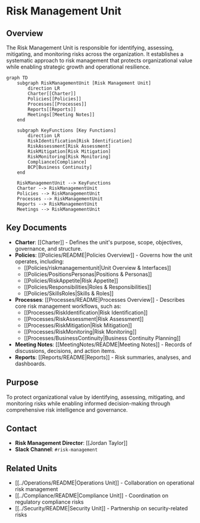 # Risk Management Unit

## Overview

The Risk Management Unit is responsible for identifying, assessing, mitigating, and monitoring risks across the organization. It establishes a systematic approach to risk management that protects organizational value while enabling strategic growth and operational resilience.

```mermaid
graph TD
    subgraph RiskManagementUnit [Risk Management Unit]
        direction LR
        Charter[[Charter]]
        Policies[[Policies]]
        Processes[[Processes]]
        Reports[[Reports]]
        Meetings[[Meeting Notes]]
    end

    subgraph KeyFunctions [Key Functions]
        direction LR
        RiskIdentification[Risk Identification]
        RiskAssessment[Risk Assessment]
        RiskMitigation[Risk Mitigation]
        RiskMonitoring[Risk Monitoring]
        Compliance[Compliance]
        BCP[Business Continuity]
    end

    RiskManagementUnit --> KeyFunctions
    Charter --> RiskManagementUnit
    Policies --> RiskManagementUnit
    Processes --> RiskManagementUnit
    Reports --> RiskManagementUnit
    Meetings --> RiskManagementUnit
```

## Key Documents

- **Charter**: [[Charter]] - Defines the unit's purpose, scope, objectives, governance, and structure.
- **Policies**: [[Policies/README|Policies Overview]] - Governs how the unit operates, including:
    - [[Policies/riskmanagementunit|Unit Overview & Interfaces]]
    - [[Policies/PositionsPersonas|Positions & Personas]]
    - [[Policies/RiskAppetite|Risk Appetite]]
    - [[Policies/Responsibilities|Roles & Responsibilities]]
    - [[Policies/SkillsRoles|Skills & Roles]]
- **Processes**: [[Processes/README|Processes Overview]] - Describes core risk management workflows, such as:
    - [[Processes/RiskIdentification|Risk Identification]]
    - [[Processes/RiskAssessment|Risk Assessment]]
    - [[Processes/RiskMitigation|Risk Mitigation]]
    - [[Processes/RiskMonitoring|Risk Monitoring]]
    - [[Processes/BusinessContinuity|Business Continuity Planning]]
- **Meeting Notes**: [[MeetingNotes/README|Meeting Notes]] - Records of discussions, decisions, and action items.
- **Reports**: [[Reports/README|Reports]] - Risk summaries, analyses, and dashboards.

## Purpose

To protect organizational value by identifying, assessing, mitigating, and monitoring risks while enabling informed decision-making through comprehensive risk intelligence and governance.

## Contact

- **Risk Management Director**: [[Jordan Taylor]]
- **Slack Channel**: `#risk-management`

## Related Units

- [[../Operations/README|Operations Unit]] - Collaboration on operational risk management
- [[../Compliance/README|Compliance Unit]] - Coordination on regulatory compliance risks
- [[../Security/README|Security Unit]] - Partnership on security-related risks
